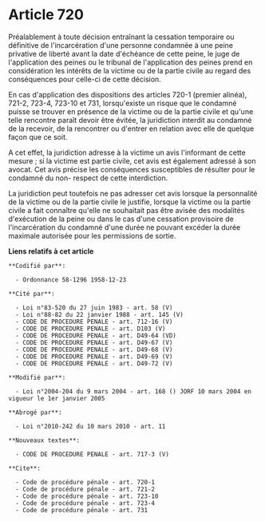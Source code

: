 # Article 720

Préalablement à toute décision entraînant la cessation temporaire ou définitive de l'incarcération d'une personne condamnée à
une peine privative de liberté avant la date d'échéance de cette peine, le juge de l'application des peines ou le tribunal de
l'application des peines prend en considération les intérêts de la victime ou de la partie civile au regard des conséquences
pour celle-ci de cette décision.

En cas d'application des dispositions des articles 720-1 (premier alinéa), 721-2, 723-4, 723-10 et 731, lorsqu'existe un
risque que le condamné puisse se trouver en présence de la victime ou de la partie civile et qu'une telle rencontre paraît
devoir être évitée, la juridiction interdit au condamné de la recevoir, de la rencontrer ou d'entrer en relation avec elle de
quelque façon que ce soit.

A cet effet, la juridiction adresse à la victime un avis l'informant de cette mesure ; si la victime est partie civile, cet
avis est également adressé à son avocat. Cet avis précise les conséquences susceptibles de résulter pour le condamné du non-
respect de cette interdiction.

La juridiction peut toutefois ne pas adresser cet avis lorsque la personnalité de la victime ou de la partie civile le
justifie, lorsque la victime ou la partie civile a fait connaître qu'elle ne souhaitait pas être avisée des modalités
d'exécution de la peine ou dans le cas d'une cessation provisoire de l'incarcération du condamné d'une durée ne pouvant
excéder la durée maximale autorisée pour les permissions de sortie.

**Liens relatifs à cet article**

	**Codifié par**:

	  - Ordonnance 58-1296 1958-12-23

	**Cité par**:

	  - Loi n°83-520 du 27 juin 1983 - art. 58 (V)
	  - Loi n°88-82 du 22 janvier 1988 - art. 145 (V)
	  - CODE DE PROCEDURE PENALE - art. 712-16 (V)
	  - CODE DE PROCEDURE PENALE - art. D103 (V)
	  - CODE DE PROCEDURE PENALE - art. D49-64 (VD)
	  - CODE DE PROCEDURE PENALE - art. D49-67 (V)
	  - CODE DE PROCEDURE PENALE - art. D49-68 (V)
	  - CODE DE PROCEDURE PENALE - art. D49-69 (V)
	  - CODE DE PROCEDURE PENALE - art. D49-72 (V)

	**Modifié par**:

	  - Loi n°2004-204 du 9 mars 2004 - art. 168 () JORF 10 mars 2004 en vigueur le 1er janvier 2005

	**Abrogé par**:

	  - Loi n°2010-242 du 10 mars 2010 - art. 11

	**Nouveaux textes**:

	  - CODE DE PROCEDURE PENALE - art. 717-3 (V)

	**Cite**:

	  - Code de procédure pénale - art. 720-1
	  - Code de procédure pénale - art. 721-2
	  - Code de procédure pénale - art. 723-10
	  - Code de procédure pénale - art. 723-4
	  - Code de procédure pénale - art. 731
